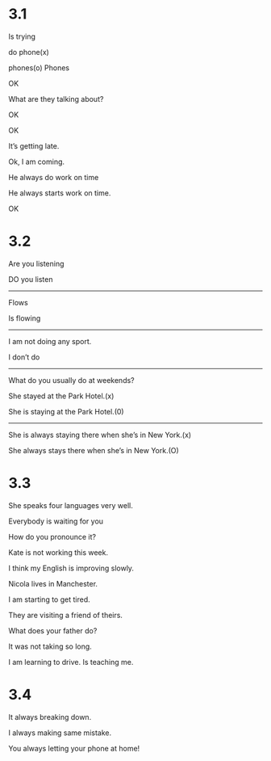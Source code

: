 # 3.1

Is trying

do phone(x)

phones(o)
Phones


OK

What are they talking about?

OK

OK

It’s getting late.

Ok, I am coming.

He always do work on time

He always starts work on time.

OK

# 3.2

Are you listening

DO you listen

---

Flows

Is flowing

---

I am not doing any sport.

I don’t do

---

What do you usually do at weekends?

She stayed at the Park Hotel.(x)

She is staying at the Park Hotel.(0)

---

She is always staying there when she’s in New York.(x)

She always stays there when she’s in New York.(O)

# 3.3

She speaks four languages very well.

Everybody is waiting for you

How do you pronounce it?

Kate is not working this week.

I think my English is improving slowly.

Nicola lives in Manchester.

I am starting to get tired.

They are visiting a friend of theirs.

What does your father do?

It was not taking so long.

I am learning to drive. Is teaching me.

# 3.4

It always breaking down.

I always making same mistake.

You always letting your phone at home!

